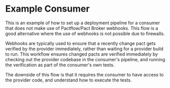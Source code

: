 # Example Consumer

This is an example of how to set up a deployment pipeline for a consumer that does not make use of Pactflow/Pact Broker webhooks. This flow is a good alternative where the use of webhooks is not possible due to firewalls.

Webhooks are typically used to ensure that a recently change pact gets verified by the provider immediately, rather than waiting for a provider build to run. This workflow ensures changed pacts are verified immediately by checking out the provider codebase in the consumer's pipeline, and running the verification as part of the consumer's own tests.

The downside of this flow is that it requires the consumer to have access to the provider code, and understand how to execute the tests.
